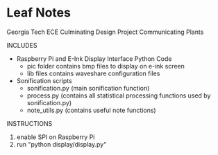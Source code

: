 # Leaf Notes
Georgia Tech ECE Culminating Design Project
Communicating Plants

INCLUDES
- Raspberry Pi and E-Ink Display Interface Python Code
  - pic folder contains bmp files to display on e-ink screen
  - lib files contains waveshare configuration files
- Sonification scripts
  - sonification.py (main sonification function)
  - process.py (contains all statistical processing functions
  used by sonification.py)
  - note_utils.py (contains useful note functions)


INSTRUCTIONS
1. enable SPI on Raspberry Pi
2. run "python display/display.py"
